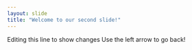 ```yaml
---
layout: slide
title: "Welcome to our second slide!"
---
```

Editing this line to show changes
Use the left arrow to go back!

